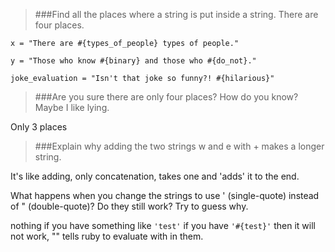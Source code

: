 >###Find all the places where a string is put inside a string. There are four places.

```
x = "There are #{types_of_people} types of people."

y = "Those who know #{binary} and those who #{do_not}."

joke_evaluation = "Isn't that joke so funny?! #{hilarious}"
```


>###Are you sure there are only four places? How do you know? Maybe I like lying.

Only 3 places

>###Explain why adding the two strings w and e with + makes a longer string.

It's like adding, only concatenation, takes one and 'adds' it to the end.

What happens when you change the strings to use ' (single-quote) instead of " (double-quote)? Do they still work? Try to guess why.

nothing if you have something like `'test'` if you have `'#{test}'` then it will not work, "" tells ruby to evaluate with in them.

